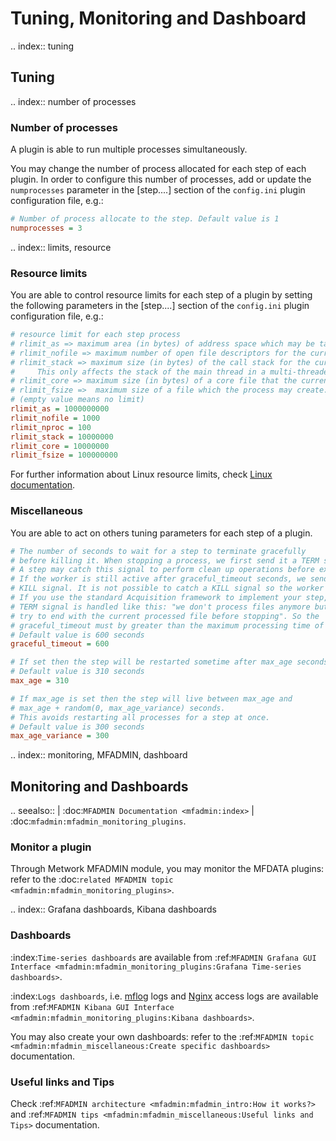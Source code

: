 
# Tuning, Monitoring and Dashboard
.. index:: tuning
## Tuning
.. index:: number of processes
### Number of processes

A plugin is able to run multiple processes simultaneously.

You may change the number of process allocated for each step of each plugin. In order to configure this number of processes, add or update the `numprocesses` parameter in the [step....] section of the `config.ini` plugin configuration file, e.g.:
```cfg
# Number of process allocate to the step. Default value is 1
numprocesses = 3
```
.. index:: limits, resource
### Resource limits

You are able to control resource limits for each step of a plugin by setting the following parameters in the [step....] section of the `config.ini` plugin configuration file, e.g.:

```cfg
# resource limit for each step process
# rlimit_as => maximum area (in bytes) of address space which may be taken by the process.
# rlimit_nofile => maximum number of open file descriptors for the current process.
# rlimit_stack => maximum size (in bytes) of the call stack for the current process.
#     This only affects the stack of the main thread in a multi-threaded process.
# rlimit_core => maximum size (in bytes) of a core file that the current process can create.
# rlimit_fsize =>  maximum size of a file which the process may create.
# (empty value means no limit)
rlimit_as = 1000000000
rlimit_nofile = 1000
rlimit_nproc = 100
rlimit_stack = 10000000
rlimit_core = 10000000
rlimit_fsize = 100000000
```

For further information about Linux resource limits, check [Linux documentation](http://man7.org/linux/man-pages/man2/setrlimit.2.html).

### Miscellaneous

You are able to act on others tuning parameters for each step of a plugin.

```cfg 
# The number of seconds to wait for a step to terminate gracefully
# before killing it. When stopping a process, we first send it a TERM signal.
# A step may catch this signal to perform clean up operations before exiting.
# If the worker is still active after graceful_timeout seconds, we send it a
# KILL signal. It is not possible to catch a KILL signal so the worker will stop.
# If you use the standard Acquisition framework to implement your step, the
# TERM signal is handled like this: "we don't process files anymore but we
# try to end with the current processed file before stopping". So the
# graceful_timeout must by greater than the maximum processing time of one file.
# Default value is 600 seconds
graceful_timeout = 600

# If set then the step will be restarted sometime after max_age seconds.
# Default value is 310 seconds
max_age = 310

# If max_age is set then the step will live between max_age and
# max_age + random(0, max_age_variance) seconds.
# This avoids restarting all processes for a step at once.
# Default value is 300 seconds
max_age_variance = 300
```

.. index:: monitoring, MFADMIN, dashboard
## Monitoring and Dashboards

.. seealso::
    | :doc:`MFADMIN Documentation <mfadmin:index>`
    | :doc:`mfadmin:mfadmin_monitoring_plugins`.

### Monitor a plugin
Through Metwork MFADMIN module, you may monitor the MFDATA plugins: refer to the :doc:`related MFADMIN topic <mfadmin:mfadmin_monitoring_plugins>`.

.. index:: Grafana dashboards, Kibana dashboards
### Dashboards
:index:`Time-series dashboards` are available from :ref:`MFADMIN Grafana GUI Interface <mfadmin:mfadmin_monitoring_plugins:Grafana Time-series dashboards>`.

:index:`Logs dashboards`, i.e. [mflog](https://github.com/metwork-framework/mfloglogs) logs and [Nginx](https://www.nginx.com/) access logs are available from :ref:`MFADMIN Kibana GUI Interface <mfadmin:mfadmin_monitoring_plugins:Kibana dashboards>`.

You may also create your own dashboards: refer to the :ref:`MFADMIN topic <mfadmin:mfadmin_miscellaneous:Create specific dashboards>` documentation.

### Useful links and Tips

Check :ref:`MFADMIN architecture <mfadmin:mfadmin_intro:How it works?>` and :ref:`MFADMIN tips <mfadmin:mfadmin_miscellaneous:Useful links and Tips>` documentation.

<!--
Intentional comment to prevent m2r from generating bad rst statements when the file ends with a block .. xxx ::
-->
